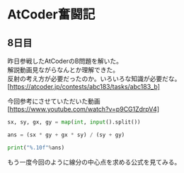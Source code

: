 # AtCoder奮闘記
## 8日目
昨日参戦したAtCoderのB問題を解いた。    
解説動画見ながらなんとか理解できた。   
反射の考え方が必要だったのか。いろいろな知識が必要だな。    
[https://atcoder.jp/contests/abc183/tasks/abc183_b]         

今回参考にさせていただいた動画    
[https://www.youtube.com/watch?v=p9CG1ZdrpV4]
```python
sx, sy, gx, gy = map(int, input().split())

ans = (sx * gy + gx * sy) / (sy + gy)

print("%.10f"%ans)
```

もう一度今回のように線分の中心点を求める公式を見てみる。
